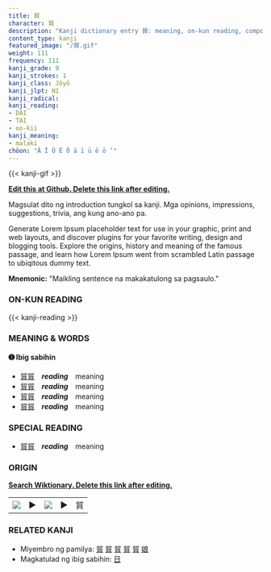 ```yaml
---
title: 貿
character: 貿
description: "Kanji dictionary entry 貿: meaning, on-kun reading, compounds, origin, related kanji"
content_type: kanji
featured_image: "/貿.gif"
weight: 111
frequency: 111
kanji_grade: 9
kanji_strokes: 1
kanji_class: Jōyō
kanji_jlpt: N1
kanji_radical: 
kanji_reading: 
- DAI
- TAI
- oo-kii
kanji_meaning:
- malaki
chōon: "Ā Ī Ū Ē Ō ā ī ū ē ō ’"
---
```

[//]: # (Don't edit the line below. Kanji animated GIF code is automatically generated.)
{{< kanji-gif >}}

[//]: # (Edit below this line.)

**[Edit this at Github. Delete this link after editing.](https://github.com/tim0g/tim/tree/main/content/kanji/貿/index.md)**

Magsulat dito ng introduction tungkol sa kanji. Mga opinions, impressions, suggestions, trivia, ang kung ano-ano pa.

Generate Lorem Ipsum placeholder text for use in your graphic, print and web layouts, and discover plugins for your favorite writing, design and blogging tools. Explore the origins, history and meaning of the famous passage, and learn how Lorem Ipsum went from scrambled Latin passage to ubiqitous dummy text.
 
**Mnemonic:** "Maikling sentence na makakatulong sa pagsaulo."

### ON-KUN READING

[//]: # (Don't edit the line below. ON-KUN READING code is automatically generated.)
{{< kanji-reading >}}

### MEANING & WORDS

#### ➊ **Ibig sabihin**
  - [貿](../貿)[貿](../貿)　***reading***　meaning
  - [貿](../貿)[貿](../貿)　***reading***　meaning
  - [貿](../貿)[貿](../貿)　***reading***　meaning
  - [貿](../貿)[貿](../貿)　***reading***　meaning

### SPECIAL READING
  - [貿](../貿)[貿](../貿)　***reading***　meaning

### ORIGIN

**[Search Wiktionary. Delete this link after editing.](https://wiktionary.org/wiki/貿)**
<table class="kanji-table"><tr><td>
<img src="60px-貿-bronze.svg.png">
</td><td>▶</td><td>
<img src="60px-貿-oracle.svg.png">
</td><td>▶</td>
<td class="kanji-origin">貿</td>
</tr></table>

### RELATED KANJI
- Miyembro ng pamilya: [貿](../貿) [貿](../貿) [貿](../貿) [貿](../貿) [貿](../貿) [娘](../娘)
- Magkatulad ng ibig sabihin: [日](../日)

